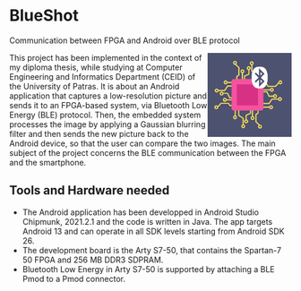 # BlueShot
Communication between FPGA and Android over BLE protocol

<img src="https://github.com/NinaP21/BlueShot/blob/master/logo.png" align="right" alt="BlueShot logo" width="150" height="150">

<p>This project has been implemented in the context of my diploma thesis, while studying at Computer Engineering and Informatics Department (CEID) of the University of Patras. It is about an Android application that captures a low-resolution picture and sends it to an FPGA-based system, via Bluetooth Low Energy (BLE) protocol. Then, the embedded system processes the image by applying a Gaussian blurring filter and then sends the new picture back to the Android device, so that the user can compare the two images. The main subject of the project concerns the BLE communication between the FPGA and the smartphone.</p>

## Tools and Hardware needed

* The Android application has been developped in Android Studio Chipmunk, 2021.2.1 and the code is written in Java. The app targets Android 13 and can operate in all SDK levels starting from Android SDK 26.
* The development board is the Arty S7-50, that contains the Spartan-7 50 FPGA and 256 MB DDR3 SDPRAM.
* Bluetooth Low Energy in Arty S7-50 is supported by attaching a BLE Pmod to a Pmod connector. 

